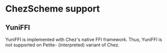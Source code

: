 ChezScheme support
==================

YuniFFI
-------

YuniFFI is implemented with Chez's native FFI framework. Thus, YuniFFI is not supported on Petite- (interpreted) variant of Chez.

